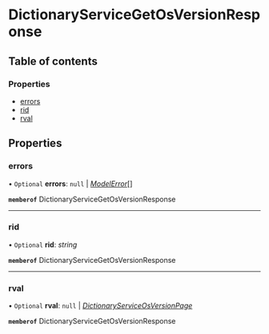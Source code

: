 # DictionaryServiceGetOsVersionResponse


## Table of contents

### Properties

- [errors](dictionaryservicegetosversionresponse.md#errors)
- [rid](dictionaryservicegetosversionresponse.md#rid)
- [rval](dictionaryservicegetosversionresponse.md#rval)

## Properties

### errors

• `Optional` **errors**: ``null`` \| [*ModelError*](modelerror.md)[]

**`memberof`** DictionaryServiceGetOsVersionResponse

___

### rid

• `Optional` **rid**: *string*

**`memberof`** DictionaryServiceGetOsVersionResponse

___

### rval

• `Optional` **rval**: ``null`` \| [*DictionaryServiceOsVersionPage*](dictionaryserviceosversionpage.md)

**`memberof`** DictionaryServiceGetOsVersionResponse
